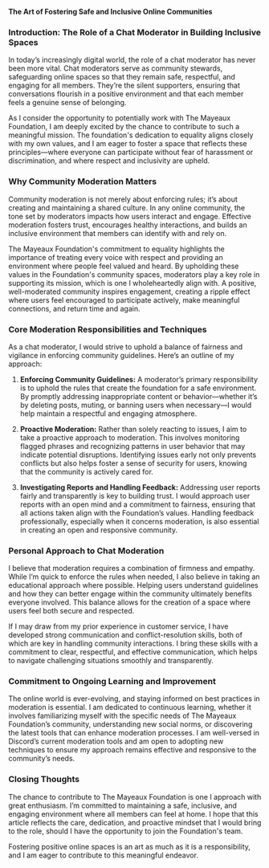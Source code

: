 **The Art of Fostering Safe and Inclusive Online Communities**


### Introduction: The Role of a Chat Moderator in Building Inclusive Spaces

In today’s increasingly digital world, the role of a chat moderator has never been more vital. Chat moderators serve as community stewards, safeguarding online spaces so that they remain safe, respectful, and engaging for all members. They’re the silent supporters, ensuring that conversations flourish in a positive environment and that each member feels a genuine sense of belonging. 

As I consider the opportunity to potentially work with The Mayeaux Foundation, I am deeply excited by the chance to contribute to such a meaningful mission. The foundation's dedication to equality aligns closely with my own values, and I am eager to foster a space that reflects these principles—where everyone can participate without fear of harassment or discrimination, and where respect and inclusivity are upheld.

### Why Community Moderation Matters

Community moderation is not merely about enforcing rules; it’s about creating and maintaining a shared culture. In any online community, the tone set by moderators impacts how users interact and engage. Effective moderation fosters trust, encourages healthy interactions, and builds an inclusive environment that members can identify with and rely on. 

The Mayeaux Foundation's commitment to equality highlights the importance of treating every voice with respect and providing an environment where people feel valued and heard. By upholding these values in the Foundation's community spaces, moderators play a key role in supporting its mission, which is one I wholeheartedly align with. A positive, well-moderated community inspires engagement, creating a ripple effect where users feel encouraged to participate actively, make meaningful connections, and return time and again.

### Core Moderation Responsibilities and Techniques

As a chat moderator, I would strive to uphold a balance of fairness and vigilance in enforcing community guidelines. Here’s an outline of my approach:

1. **Enforcing Community Guidelines:** A moderator’s primary responsibility is to uphold the rules that create the foundation for a safe environment. By promptly addressing inappropriate content or behavior—whether it’s by deleting posts, muting, or banning users when necessary—I would help maintain a respectful and engaging atmosphere.

2. **Proactive Moderation:** Rather than solely reacting to issues, I aim to take a proactive approach to moderation. This involves monitoring flagged phrases and recognizing patterns in user behavior that may indicate potential disruptions. Identifying issues early not only prevents conflicts but also helps foster a sense of security for users, knowing that the community is actively cared for.

3. **Investigating Reports and Handling Feedback:** Addressing user reports fairly and transparently is key to building trust. I would approach user reports with an open mind and a commitment to fairness, ensuring that all actions taken align with the Foundation’s values. Handling feedback professionally, especially when it concerns moderation, is also essential in creating an open and responsive community.

### Personal Approach to Chat Moderation

I believe that moderation requires a combination of firmness and empathy. While I’m quick to enforce the rules when needed, I also believe in taking an educational approach where possible. Helping users understand guidelines and how they can better engage within the community ultimately benefits everyone involved. This balance allows for the creation of a space where users feel both secure and respected.

If I may draw from my prior experience in customer service, I have developed strong communication and conflict-resolution skills, both of which are key in handling community interactions. I bring these skills with a commitment to clear, respectful, and effective communication, which helps to navigate challenging situations smoothly and transparently.

### Commitment to Ongoing Learning and Improvement

The online world is ever-evolving, and staying informed on best practices in moderation is essential. I am dedicated to continuous learning, whether it involves familiarizing myself with the specific needs of The Mayeaux Foundation’s community, understanding new social norms, or discovering the latest tools that can enhance moderation processes. I am well-versed in Discord’s current moderation tools and am open to adopting new techniques to ensure my approach remains effective and responsive to the community’s needs.

### Closing Thoughts

The chance to contribute to The Mayeaux Foundation is one I approach with great enthusiasm. I’m committed to maintaining a safe, inclusive, and engaging environment where all members can feel at home. I hope that this article reflects the care, dedication, and proactive mindset that I would bring to the role, should I have the opportunity to join the Foundation's team. 

Fostering positive online spaces is an art as much as it is a responsibility, and I am eager to contribute to this meaningful endeavor.
